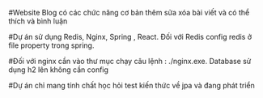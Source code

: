 #Website Blog có các chức năng cơ bản thêm sửa xóa bài viết và có thể thích và bình luận

#Dự án sử dụng Redis, Nginx, Spring , React. Đối với Redis config redis ở file property trong spring.

#Đối với nginx cần vào thư mục chạy câu lệnh : ./nginx.exe. Database sử dụng h2 lên không cần config

#Dự án chỉ mang tính chất học hỏi test kiến thức về jpa và đang phát triển 

